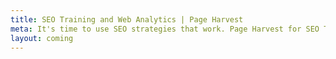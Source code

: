 ```yaml
---
title: SEO Training and Web Analytics | Page Harvest
meta: It's time to use SEO strategies that work. Page Harvest for SEO Training and Web Analytics.
layout: coming
---
```

